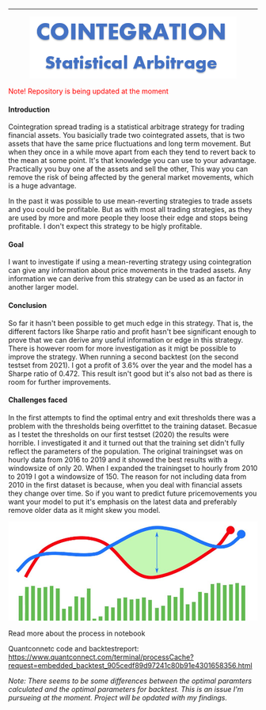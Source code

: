 ----
<p align="center">
  <img src="img/Cointegration.png" />
</p>

<span style="color:red">Note! Repository is being updated at the moment</span>

#### Introduction
Cointegration spread trading is a statistical arbitrage strategy for trading financial assets. You basicially trade two cointegrated assets, that is two assets that have the same price fluctuations and long term movement. But when they once in a while move apart from each they tend to revert back to the mean at some point. It's that knowledge you can use to your advantage.
Practically you buy one af the assets and sell the other, This way you can remove the risk of being affected by the general market movements, which is a huge advantage. 

In the past it was possible to use mean-reverting strategies to trade assets and you could be profitable. But as with most all trading strategies, as they are used by more and more people they loose their edge and stops being profitable. I don't expect this strategy to be higly profitable.


#### Goal
I want to investigate if using a mean-reverting strategy using cointegration can give any information about price movements in the traded assets. Any information we can derive from this strategy can be used as an factor in another larger model.

#### Conclusion
So far it hasn't been possible to get much edge in this strategy. That is, the different factors like Sharpe ratio and profit hasn't bee significant enough to prove that we can derive any useful information or edge in this strategy. There is however room for more investigation as it migt be possible to improve the strategy.
When running a second backtest (on the second testset from 2021). I got a profit of 3.6% over the year and the model has a Sharpe ratio of 0.472. This result isn't good but it's also not bad as there is room for further improvements.

#### Challenges faced
In the first attempts to find the optimal entry and exit thresholds there was a problem with the thresholds being overfittet to the training dataset. Becasue as I testet the thresholds on our first testset (2020) the results were horrible. I investigated it and it turned out that the training set didn't fully reflect the parameters of the population. The original trainingset was on hourly data from 2016 to 2019 and it showed the best results with a windowsize of only 20. When I expanded the trainingset to hourly from 2010 to 2019 I got a windowsize of 150. The reason for not including data from 2010 in the first dataset is because, when you deal with financial assets they change over time. So if you want to predict future pricemovements you want your model to put it's emphasis on the latest data and preferably remove older data as it might skew you model.

![Graphs](img/Github_graphs.jpg)

Read more about the process in notebook

Quantconnetc code and backtestreport:</br>
https://www.quantconnect.com/terminal/processCache?request=embedded_backtest_905cedf89d97241c80b91e4301658356.html

*Note: There seems to be some differences between the optimal paramters calculated and the optimal parameters for backtest. This is an issue I'm pursueing at the moment. Project will be opdated with my findings.*

<!--stackedit_data:
eyJoaXN0b3J5IjpbMzgwMTcyNTAzLDU1NzY3NDQwMCwxNDU2NT
M4NTQ2LC0xNDk5NTI1Mjc3LDUyNjU5OTQ1NCwtNTQyODQzMjE4
LDE3NzE5MDMwODEsMjAwMzg2ODY1MywxMjkxOTczMDIsMTg1NT
Y0OTg5NywxMzM5NTU3MTczLDE5Njc5Mjc1NTQsMTEzMzU5MDc4
MiwtMTQzMzc5ODA3MSwtMTMxMzQzODE2Miw0NTg0NjI5NzIsLT
EwMDMwODA2MTIsLTM2ODE4NDEyOF19
-->